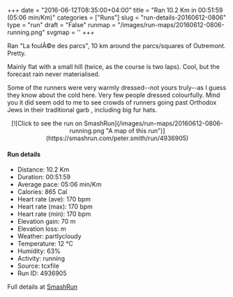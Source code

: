 +++
date = "2016-06-12T08:35:00+04:00"
title = "Ran 10.2 Km in 00:51:59 (05:06 min/Km)"
categories = ["Runs"]
slug = "run-details-20160612-0806"
type = "run"
draft = "False"
runmap = "/images/run-maps/20160612-0806-running.png"
svgmap = '<polyline points="66 55, 40 43, 33 50, 31 52, 32 53, 49 61, 49 62, 49 63, 47 65, 45 66, 42 68, 29 62, 24 60, 18 67, 16 68, 9 74, 7 74, 5 73, 1 71, 0 70, 0 70, 6 64, 7 63, 16 67, 17 68, 18 67, 21 64, 25 58, 30 53, 33 49, 36 47, 40 42, 46 36, 47 36, 54 38, 64 43, 65 44, 66 43, 71 38, 71 37, 70 36, 53 29, 53 28, 55 25, 73 33, 84 38, 91 41, 100 45, 100 46, 93 53, 92 54, 91 54, 86 52, 83 52, 65 44, 64 45, 60 49, 58 51, 40 43, 35 49, 32 53, 49 61, 49 63, 48 65, 44 66, 42 68, 40 67, 24 60, 18 67, 17 67, 16 68, 14 70, 9 74, 8 74, 3 72, 0 71, 0 70, 3 67, 6 64, 7 63, 17 68, 24 59, 42 40, 46 36, 66 43, 71 38, 71 37, 68 35, 53 29, 53 28, 53 27, 55 25, 90 41, 100 45, 98 48, 92 54, 87 52, 82 51, 76 49, 70 49">'
+++

Ran "La foulÃ©e des parcs", 10 km around the parcs/squares of Outremont. Pretty. 

Mainly flat with a small hill (twice, as the course is two laps). Cool, but the forecast rain never materialised. 

Some of the runners were very warmly dressed--not yours truly--as I guess they know about the cold here. Very few people dressed colourfully. Mind you it did seem odd to me to see crowds of runners going past Orthodox Jews in their traditional garb , including big fur hats. 



<!--more-->

<center>
[![Click to see the run on SmashRun](/images/run-maps/20160612-0806-running.png "A map of this run")](https://smashrun.com/peter.smith/run/4936905)
</center>

#### Run details

* Distance: 10.2 Km
* Duration: 00:51:59
* Average pace: 05:06 min/Km
* Calories: 865 Cal
* Heart rate (ave): 170 bpm
* Heart rate (max): 170 bpm
* Heart rate (min): 170 bpm
* Elevation gain: 70 m
* Elevation loss:  m
* Weather: partlycloudy
* Temperature: 12 &deg;C
* Humidity: 63%
* Activity: running
* Source: tcxfile
* Run ID: 4936905

Full details at [SmashRun](https://smashrun.com/peter.smith/run/4936905)
